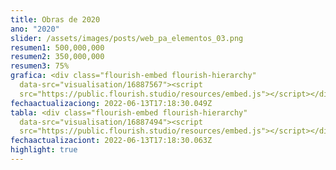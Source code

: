 ```yaml
---
title: Obras de 2020
ano: "2020"
slider: /assets/images/posts/web_pa_elementos_03.png
resumen1: 500,000,000
resumen2: 350,000,000
resumen3: 75%
grafica: <div class="flourish-embed flourish-hierarchy"
  data-src="visualisation/16887567"><script
  src="https://public.flourish.studio/resources/embed.js"></script></div>
fechaactualizaciong: 2022-06-13T17:18:30.049Z
tabla: <div class="flourish-embed flourish-hierarchy"
  data-src="visualisation/16887494"><script
  src="https://public.flourish.studio/resources/embed.js"></script></div>
fechaactualizaciont: 2022-06-13T17:18:30.063Z
highlight: true
---
```

